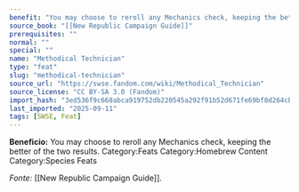 ```yaml
---
benefit: "You may choose to reroll any Mechanics check, keeping the better of the two results. Category:Feats Category:Homebrew Content Category:Species Feats"
source_book: "[[New Republic Campaign Guide]]"
prerequisites: ""
normal: ""
special: ""
name: "Methodical Technician"
type: "feat"
slug: "methodical-technician"
source_url: "https://swse.fandom.com/wiki/Methodical_Technician"
source_license: "CC BY-SA 3.0 (Fandom)"
import_hash: "3ed536f9c668abca919752db220545a292f91b52d671fe69bf8d264cbf58d9f1"
last_imported: "2025-09-11"
tags: [SWSE, Feat]
---
```

**Beneficio:** You may choose to reroll any Mechanics check, keeping the better of the two results. Category:Feats Category:Homebrew Content Category:Species Feats

*Fonte:* [[New Republic Campaign Guide]].